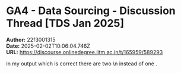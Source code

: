 # GA4 - Data Sourcing - Discussion Thread [TDS Jan 2025]

**Author:** 22f3001315  
**Date:** 2025-02-02T10:06:04.746Z  
**URL:** https://discourse.onlinedegree.iitm.ac.in/t/165959/589293

in my output which is correct
there are two \n instead of one .
